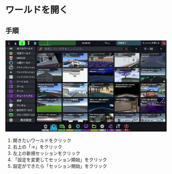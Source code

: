 # ワールドを開く
## 手順
![ワールドを開く](../image/openWorld.webp)
1. 開きたいワールドをクリック
2. 右上の「→」をクリック
3. 左上の新規セッションをクリック
4. 「設定を変更してセッション開始」をクリック
5. 設定ができたら「セッション開始」をクリック